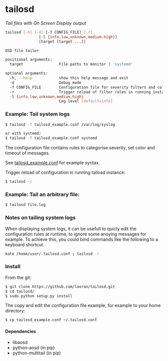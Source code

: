 tailosd
=======

*Tail files with On Screen Display output*

```bash
tailosd [-h] [-d] [-f CONFIG_FILE] [-r]
               [-l {info,low,unknown,medium,high}]
               [target [target ...]]

OSD file tailer

positional arguments:
  target                File paths to monitor | 'systemd'

optional arguments:
  -h, --help            show this help message and exit
  -d                    Debug mode
  -f CONFIG_FILE        Configuration file for severity filters and colors
  -r                    Trigger reload of filter rules in running instance
  -l {info,low,unknown,medium,high}
                        Log level [default=info]
```

### Example: Tail system logs

```bash
$ tailosd -f tailosd_example.conf /var/log/syslog

or with systemd:
$ tailosd -f tailosd_example.conf systemd
```

The configuration file contains rules to categorise severity, set color and timeout of messages.

See [tailosd_example.conf](tailosd_example.conf) for example syntax.

Trigger reload of configuration in running tailosd instance:
```bash
$ tailosd -r
```

### Example: Tail an arbitrary file:

```bash
$ tailosd file.log
```

### Notes on tailing system logs

When displaying system logs, it can be usefull to quicly edit the configuration rules at runtime, to ignore some anoying messages for example. To achieve this, you could bind commands like the following to a keyboard shortcut.
```bash
kate /home/user/.tailosd.conf ; tailosd -r
```

### Install

From the git:

```bash
$ git clone https://github.com/looran/tailosd.git
$ cd tailosd/
$ sudo python setup.py install
```

The copy and edit the configuration file example, for example to your home directory:

```bash
$ cp tailosd_example.conf ~/.tailosd.conf
```

#### Dependencies

* libaosd
* python-aosd (in pip)
* python-multitail (in pip)

